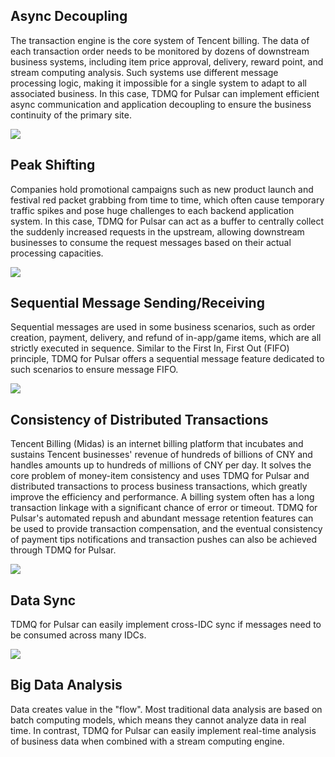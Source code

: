 ## Async Decoupling

The transaction engine is the core system of Tencent billing. The data of each transaction order needs to be monitored by dozens of downstream business systems, including item price approval, delivery, reward point, and stream computing analysis. Such systems use different message processing logic, making it impossible for a single system to adapt to all associated business. In this case, TDMQ for Pulsar can implement efficient async communication and application decoupling to ensure the business continuity of the primary site.

![](https://qcloudimg.tencent-cloud.cn/raw/ba9e98b9b9fcc26668784f7446474b48.svg)

## Peak Shifting

Companies hold promotional campaigns such as new product launch and festival red packet grabbing from time to time, which often cause temporary traffic spikes and pose huge challenges to each backend application system. In this case, TDMQ for Pulsar can act as a buffer to centrally collect the suddenly increased requests in the upstream, allowing downstream businesses to consume the request messages based on their actual processing capacities.

![](https://qcloudimg.tencent-cloud.cn/raw/49b4ee40f2e00a0a10b34957c22fc918.svg)

## Sequential Message Sending/Receiving

Sequential messages are used in some business scenarios, such as order creation, payment, delivery, and refund of in-app/game items, which are all strictly executed in sequence. Similar to the First In, First Out (FIFO) principle, TDMQ for Pulsar offers a sequential message feature dedicated to such scenarios to ensure message FIFO.

![](https://qcloudimg.tencent-cloud.cn/raw/b0b56746d9a5985e902b568d90938f78.svg)

## Consistency of Distributed Transactions

Tencent Billing (Midas) is an internet billing platform that incubates and sustains Tencent businesses' revenue of hundreds of billions of CNY and handles amounts up to hundreds of millions of CNY per day. It solves the core problem of money-item consistency and uses TDMQ for Pulsar and distributed transactions to process business transactions, which greatly improve the efficiency and performance. A billing system often has a long transaction linkage with a significant chance of error or timeout. TDMQ for Pulsar's automated repush and abundant message retention features can be used to provide transaction compensation, and the eventual consistency of payment tips notifications and transaction pushes can also be achieved through TDMQ for Pulsar.

![](https://qcloudimg.tencent-cloud.cn/raw/f60f81e0cf0d954f5e73d4a82a124d6e.svg)

## Data Sync

TDMQ for Pulsar can easily implement cross-IDC sync if messages need to be consumed across many IDCs.

![](https://qcloudimg.tencent-cloud.cn/raw/91bd5517d8ae4a89e454172821b528e6.svg)

## Big Data Analysis

Data creates value in the "flow". Most traditional data analysis are based on batch computing models, which means they cannot analyze data in real time. In contrast, TDMQ for Pulsar can easily implement real-time analysis of business data when combined with a stream computing engine.

